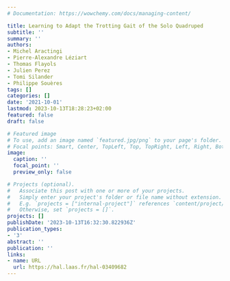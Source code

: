 ```yaml
---
# Documentation: https://wowchemy.com/docs/managing-content/

title: Learning to Adapt the Trotting Gait of the Solo Quadruped
subtitle: ''
summary: ''
authors:
- Michel Aractingi
- Pierre-Alexandre Léziart
- Thomas Flayols
- Julien Perez
- Tomi Silander
- Philippe Souères
tags: []
categories: []
date: '2021-10-01'
lastmod: 2023-10-13T18:28:23+02:00
featured: false
draft: false

# Featured image
# To use, add an image named `featured.jpg/png` to your page's folder.
# Focal points: Smart, Center, TopLeft, Top, TopRight, Left, Right, BottomLeft, Bottom, BottomRight.
image:
  caption: ''
  focal_point: ''
  preview_only: false

# Projects (optional).
#   Associate this post with one or more of your projects.
#   Simply enter your project's folder or file name without extension.
#   E.g. `projects = ["internal-project"]` references `content/project/deep-learning/index.md`.
#   Otherwise, set `projects = []`.
projects: []
publishDate: '2023-10-13T16:32:30.822936Z'
publication_types:
- '3'
abstract: ''
publication: ''
links:
- name: URL
  url: https://hal.laas.fr/hal-03409682
---
```

